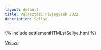 ```yaml
---
layout: default
title: Választási névjegyzék 2022
description: Sellye
---
```


{% include settlementHTMLs/Sellye.html %}

[Vissza](../)